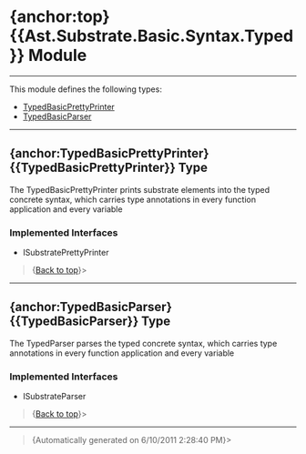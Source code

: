 # {anchor:top} {{Ast.Substrate.Basic.Syntax.Typed}} Module
----
This module defines the following types:
* [TypedBasicPrettyPrinter](Ast.Substrate.Basic.Syntax.Typed-Module#TypedBasicPrettyPrinter)
* [TypedBasicParser](Ast.Substrate.Basic.Syntax.Typed-Module#TypedBasicParser)
----
## {anchor:TypedBasicPrettyPrinter} {{TypedBasicPrettyPrinter}} Type
The TypedBasicPrettyPrinter prints substrate elements into the typed concrete syntax, which carries type annotations in every function application and every  variable

### Implemented Interfaces
* ISubstratePrettyPrinter
>{[Back to top](#top)}>
----
## {anchor:TypedBasicParser} {{TypedBasicParser}} Type
The TypedParser parses the typed concrete syntax, which carries type  annotations in every function application and every variable

### Implemented Interfaces
* ISubstrateParser
>{[Back to top](#top)}>
----
>{Automatically generated on 6/10/2011 2:28:40 PM}>
